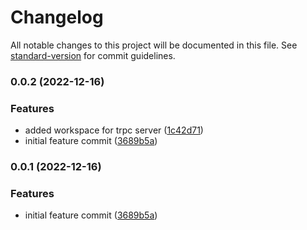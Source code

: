 # Changelog

All notable changes to this project will be documented in this file. See [standard-version](https://github.com/conventional-changelog/standard-version) for commit guidelines.

### 0.0.2 (2022-12-16)


### Features

* added workspace for trpc server ([1c42d71](https://github.com/thedent/react-trpc-serverless/commit/1c42d7190aa07054b6885e7e24f99512b9fa923d))
* initial feature commit ([3689b5a](https://github.com/thedent/react-trpc-serverless/commit/3689b5ae9854e03e0a452877d4d3f58664b9ed67))

### 0.0.1 (2022-12-16)


### Features

* initial feature commit ([3689b5a](https://github.com/thedent/react-trpc-serverless/commit/3689b5ae9854e03e0a452877d4d3f58664b9ed67))
